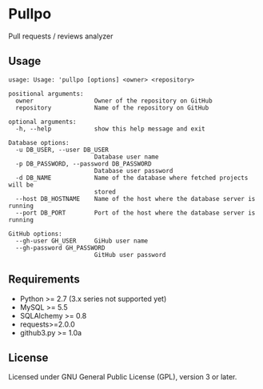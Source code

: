 Pullpo
======

Pull requests / reviews analyzer

Usage
-----
```
usage: Usage: 'pullpo [options] <owner> <repository>

positional arguments:
  owner                 Owner of the repository on GitHub
  repository            Name of the repository on GitHub

optional arguments:
  -h, --help            show this help message and exit

Database options:
  -u DB_USER, --user DB_USER
                        Database user name
  -p DB_PASSWORD, --password DB_PASSWORD
                        Database user password
  -d DB_NAME            Name of the database where fetched projects will be
                        stored
  --host DB_HOSTNAME    Name of the host where the database server is running
  --port DB_PORT        Port of the host where the database server is running

GitHub options:
  --gh-user GH_USER     GiHub user name
  --gh-password GH_PASSWORD
                        GitHub user password
```

Requirements
------------

* Python >= 2.7 (3.x series not supported yet)
* MySQL >= 5.5
* SQLAlchemy >= 0.8
* requests>=2.0.0
* github3.py >= 1.0a

License
-------

Licensed under GNU General Public License (GPL), version 3 or later.
